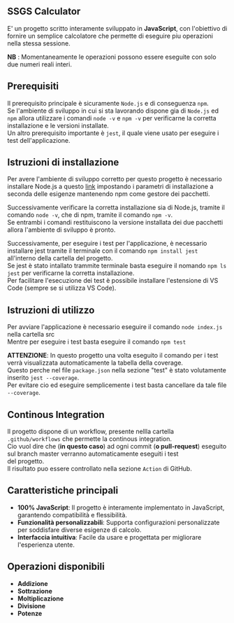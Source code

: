 ## SSGS Calculator 

E' un progetto scritto interamente sviluppato in **JavaScript**, con 
l'obiettivo di fornire un semplice calcolatore che permette di eseguire piu operazioni nella stessa sessione.

**NB** : Momentaneamente le operazioni possono essere eseguite con solo due numeri reali interi.

## Prerequisiti
Il prerequisito principale è sicuramente `Node.js` e di conseguenza `npm`.  
Se l'ambiente di sviluppo in cui si sta lavorando dispone gia di `Node.js` ed `npm` allora utilizzare i comandi `node -v` e `npm -v` per verificarne la corretta installazione e le versioni installate.  
Un altro prerequisito importante è `jest`, il quale viene usato per eseguire i test dell'applicazione.

## Istruzioni di installazione
Per avere l'ambiente di sviluppo corretto per questo progetto è necessario installare Node.js a questo [link](https://nodejs.org/en/download) impostando i parametri di installazione a seconda delle esigenze mantenendo npm come gestore dei pacchetti.  
  
Successivamente verificare la corretta installazione sia di Node.js, tramite il comando `node -v`, che di npm, tramite il comando `npm -v`.  
Se entrambi i comandi restituiscono la versione installata dei due pacchetti allora l'ambiente di sviluppo è pronto.  
  
Successivamente, per eseguire i test per l'applicazione, è necessario installare jest tramite il terminale con il comando `npm install jest` all'interno della cartella del progetto.  
Se jest è stato intallato trammite terminale basta eseguire il nomando `npm ls jest` per verificarne la corretta installazione.  
Per facilitare l'esecuzione dei test è possibile installare l'estensione di VS Code (sempre se si utilizza VS Code).  

## Istruzioni di utilizzo
Per avviare l'applicazione è necessario eseguire il comando `node index.js` nella cartella src  
Mentre per eseguire i test basta eseguire il comando `npm test`  
  
**ATTENZIONE**: In questo progetto una volta eseguito il comando per i test verrà visualizzata automaticamente la tabella della coverage.  
Questo perche nel file `package.json` nella sezione "test" è stato volutamente inserito `jest --coverage`.  
Per evitare cio ed eseguire semplicemente i test basta cancellare da tale file `--coverage`.

## Continous Integration
Il progetto dispone di un workflow, presente nellla cartella `.github/workflows` che permette la continous integration.  
Cio vuol dire che (**in questo caso**) ad ogni commit (**o pull-request**) eseguito sul branch master verranno automaticamente eseguiti i test  
del progetto.  
Il risultato puo essere controllato nella sezione `Action` di GitHub.

## Caratteristiche principali
- **100% JavaScript**: Il progetto è interamente implementato in JavaScript, garantendo compatibilità e flessibilità.
- **Funzionalità personalizzabili**: Supporta configurazioni personalizzate per soddisfare diverse esigenze di calcolo.
- **Interfaccia intuitiva**: Facile da usare e progettata per migliorare l'esperienza utente.

## Operazioni disponibili
- **Addizione**
- **Sottrazione**
- **Moltiplicazione**
- **Divisione**
- **Potenze**
